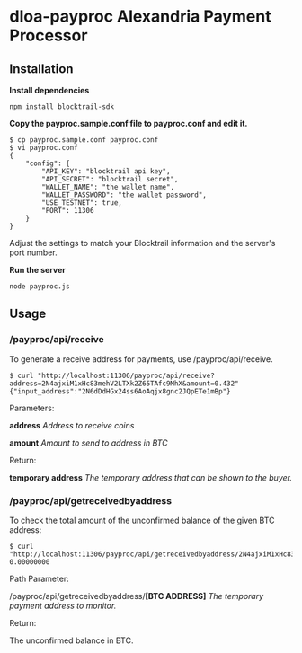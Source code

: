 # dloa-payproc Alexandria Payment Processor

## Installation

**Install dependencies**

```
npm install blocktrail-sdk
```

**Copy the payproc.sample.conf file to payproc.conf and edit it.**

```
$ cp payproc.sample.conf payproc.conf
$ vi payproc.conf
{
	"config": {
		"API_KEY": "blocktrail api key",
		"API_SECRET": "blocktrail secret",
		"WALLET_NAME": "the wallet name",
		"WALLET_PASSWORD": "the wallet password",
		"USE_TESTNET": true,
		"PORT": 11306
	}
}
```

Adjust the settings to match your Blocktrail information and the server's port number.

**Run the server**

```
node payproc.js
```

## Usage

### /payproc/api/receive

To generate a receive address for payments, use /payproc/api/receive.

```
$ curl "http://localhost:11306/payproc/api/receive?address=2N4ajxiM1xHc83mehV2LTXk2Z65TAfc9MhX&amount=0.432"
{"input_address":"2N6dDdHGx24ss6AoAqjx8gnc2JQpETe1mBp"}
```

Parameters:

**address** _Address to receive coins_

**amount** _Amount to send to address in BTC_

Return:

**temporary address** _The temporary address that can be shown to the buyer._

### /payproc/api/getreceivedbyaddress

To check the total amount of the unconfirmed balance of the given BTC address:

```
$ curl "http://localhost:11306/payproc/api/getreceivedbyaddress/2N4ajxiM1xHc83mehV2LTXk2Z65TAfc9MhX"
0.00000000
```

Path Parameter:

/payproc/api/getreceivedbyaddress/**[BTC ADDRESS]**  _The temporary payment address to monitor._

Return:

The unconfirmed balance in BTC.